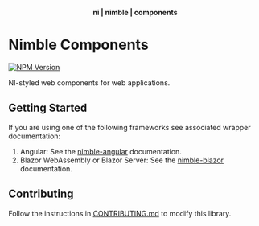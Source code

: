 <div align="center">
    <p><b>ni | nimble | components</b></p>
</div>

# Nimble Components

[![NPM Version](https://img.shields.io/npm/v/@ni/nimble-components.svg)](https://www.npmjs.com/package/@ni/nimble-components)

NI-styled web components for web applications.

## Getting Started

If you are using one of the following frameworks see associated wrapper documentation:

1. Angular: See the [nimble-angular](../../angular-workspace/projects/ni/nimble-angular) documentation.
2. Blazor WebAssembly or Blazor Server: See the [nimble-blazor](../nimble-blazor) documentation.

## Contributing

Follow the instructions in [CONTRIBUTING.md](CONTRIBUTING.md) to modify this library.
